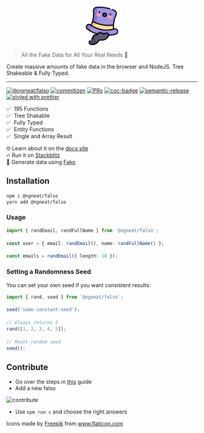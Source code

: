 <p align="center">
 <img width="20%" height="20%" src="logo.png">
</p>

> All the Fake Data for All Your Real Needs 🙂

Create massive amounts of fake data in the browser and NodeJS. Tree Shakeable & Fully Typed.

<hr />

<p align="center">

[![@ngneat/falso](https://github.com/ngneat/falso/actions/workflows/ci.yml/badge.svg)](https://github.com/ngneat/falso/actions/workflows/ci.yml)
[![commitizen](https://img.shields.io/badge/commitizen-friendly-brightgreen.svg?style=flat-square)]()
[![PRs](https://img.shields.io/badge/PRs-welcome-brightgreen.svg?style=flat-square)]()
[![coc-badge](https://img.shields.io/badge/codeof-conduct-ff69b4.svg?style=flat-square)](CODE_OF_CONDUCT.md)
[![semantic-release](https://img.shields.io/badge/%20%20%F0%9F%93%A6%F0%9F%9A%80-semantic--release-e5079.svg?style=flat-square)](https://github.com/semantic-release/semantic-release)
[![styled with prettier](https://img.shields.io/badge/styled_with-prettier-ff69b4.svg?style=flat-square)](https://github.com/prettier/prettier)

</p>

✅ &nbsp;195 Functions  
✅ &nbsp;Tree Shakable  
✅ &nbsp;Fully Typed  
✅ &nbsp;Entity Functions  
✅ &nbsp;Single and Array Result

🤓 Learn about it on the [docs site](https://ngneat.github.io/falso/) <br>
🔥 Run it on [Stackblitz](https://stackblitz.com/edit/typescript-pjao1u?file=index.ts) <br>
🎁 Generate data using [Fako](https://fako.microkit.co/)

## Installation

```
npm i @ngneat/falso
yarn add @ngneat/falso
```

### Usage

```ts
import { randEmail, randFullName } from '@ngneat/falso';

const user = { email: randEmail(), name: randFullName() };

const emails = randEmail({ length: 10 });
```

### Setting a Randomness Seed

You can set your own seed if you want consistent results:

```ts
import { rand, seed } from '@ngneat/falso';

seed('some-constant-seed');

// Always returns 2
rand([1, 2, 3, 4, 5]);

// Reset random seed
seed();
```

## Contribute

- Go over the steps in [this](https://github.com/firstcontributions/first-contributions) guide
- Add a new falso

![contribute](contribute.gif)

- Use `npm run c` and choose the right answers

<div>Icons made by <a href="https://www.freepik.com" title="Freepik">Freepik</a> from <a href="https://www.flaticon.com/" title="Flaticon">www.flaticon.com</a></div>
